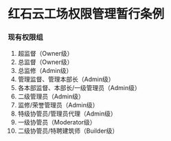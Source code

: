 # 红石云工场权限管理暂行条例

### 现有权限组

1. 超监督（Owner级）
2. 总监督（Owner级）
3. 总监修（Admin级）
4. 管理监督、管理本部长（Admin级）
5. 各本部监督、本部长/一级管理员（Admin级）
6. 二级管理员（Admin级）
7. 监修/荣誉管理员（Admin级）
8.  特级协管员/管理员代理（Admin级）
9.  一级协管员（Moderator级）
10. 二级协管员/特聘建筑师（Builder级）
